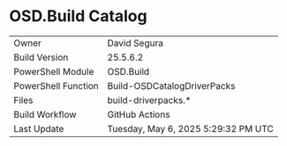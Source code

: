 ﻿# OSD.Build Catalog

| | |
|-|-|
| Owner | David Segura |
| Build Version | 25.5.6.2 |
| PowerShell Module | OSD.Build |
| PowerShell Function | Build-OSDCatalogDriverPacks |
| Files | build-driverpacks.* |
| Build Workflow | GitHub Actions |
| Last Update | Tuesday, May 6, 2025 5:29:32 PM UTC |
